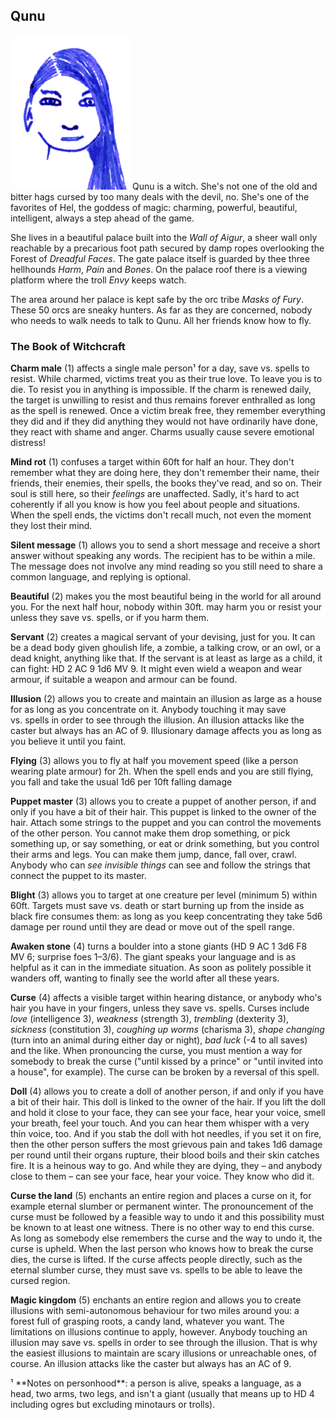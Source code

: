 ## Qunu

![Qunu](Qunu.png)
Qunu is a witch. She's not one of the old and bitter hags cursed by
too many deals with the devil, no. She's one of the favorites of Hel,
the goddess of magic: charming, powerful, beautiful, intelligent,
always a step ahead of the game.

She lives in a beautiful palace built into the *Wall of Aigur*, a
sheer wall only reachable by a precarious foot path secured by damp
ropes overlooking the Forest of *Dreadful Faces*. The gate palace
itself is guarded by thee three hellhounds *Harm*, *Pain* and *Bones*.
On the palace roof there is a viewing platform where the troll *Envy*
keeps watch.

The area around her palace is kept safe by the orc tribe *Masks of
Fury*. These 50 orcs are sneaky hunters. As far as they are concerned,
nobody who needs to walk needs to talk to Qunu. All her friends know
how to fly.

### The Book of Witchcraft

**Charm male** (1) affects a single male person¹ for a day, save
vs. spells to resist. While charmed, victims treat you as their true
love. To leave you is to die. To resist you in anything is impossible.
If the charm is renewed daily, the target is unwilling to resist and
thus remains forever enthralled as long as the spell is renewed. Once
a victim break free, they remember everything they did and if they did
anything they would not have ordinarily have done, they react with
shame and anger. Charms usually cause severe emotional distress!

**Mind rot** (1) confuses a target within 60ft for half an hour. They
don't remember what they are doing here, they don't remember their
name, their friends, their enemies, their spells, the books they've
read, and so on. Their soul is still here, so their *feelings* are
unaffected. Sadly, it's hard to act coherently if all you know is how
you feel about people and situations. When the spell ends, the victims
don't recall much, not even the moment they lost their mind.

**Silent message** (1) allows you to send a short message and receive
a short answer without speaking any words. The recipient has to be
within a mile. The message does not involve any mind reading so you
still need to share a common language, and replying is optional.

**Beautiful** (2) makes you the most beautiful being in the world for
all around you. For the next half hour, nobody within 30ft. may harm
you or resist your unless they save vs. spells, or if you harm them.

**Servant** (2) creates a magical servant of your devising, just for
you. It can be a dead body given ghoulish life, a zombie, a talking
crow, or an owl, or a dead knight, anything like that. If the servant
is at least as large as a child, it can fight: HD 2 AC 9 1d6 MV 9. It
might even wield a weapon and wear armour, if suitable a weapon and
armour can be found.

**Illusion** (2) allows you to create and maintain an illusion as
large as a house for as long as you concentrate on it. Anybody
touching it may save vs. spells in order to see through the illusion.
An illusion attacks like the caster but always has an AC of 9.
Illusionary damage affects you as long as you believe it until you
faint.

**Flying** (3) allows you to fly at half you movement speed (like a
person wearing plate armour) for 2h. When the spell ends and you are
still flying, you fall and take the usual 1d6 per 10ft falling damage

**Puppet master** (3) allows you to create a puppet of another person,
if and only if you have a bit of their hair. This puppet is linked to
the owner of the hair. Attach some strings to the puppet and you can
control the movements of the other person. You cannot make them drop
something, or pick something up, or say something, or eat or drink
something, but you control their arms and legs. You can make them
jump, dance, fall over, crawl. Anybody who can *see invisible things*
can see and follow the strings that connect the puppet to its master.

**Blight** (3) allows you to target at one creature per level (minimum
5) within 60ft. Targets must save vs. death or start burning up from
the inside as black fire consumes them: as long as you keep
concentrating they take 5d6 damage per round until they are dead or
move out of the spell range.

**Awaken stone** (4) turns a boulder into a stone giants (HD 9 AC 1
3d6 F8 MV 6; surprise foes 1–3/6). The giant speaks your language and
is as helpful as it can in the immediate situation. As soon as
politely possible it wanders off, wanting to finally see the world
after all these years.

**Curse** (4) affects a visible target within hearing distance, or
anybody who's hair you have in your fingers, unless they save
vs. spells. Curses include *love* (intelligence 3), *weakness*
(strength 3), *trembling* (dexterity 3), *sickness* (constitution 3),
*coughing up worms* (charisma 3), *shape changing* (turn into an
animal during either day or night), *bad luck* (-4 to all saves) and
the like. When pronouncing the curse, you must mention a way for
somebody to break the curse ("until kissed by a prince" or "until
invited into a house", for example). The curse can be broken by a
reversal of this spell.

**Doll** (4) allows you to create a doll of another person, if and
only if you have a bit of their hair. This doll is linked to the owner
of the hair. If you lift the doll and hold it close to your face, they
can see your face, hear your voice, smell your breath, feel your
touch. And you can hear them whisper with a very thin voice, too. And
if you stab the doll with hot needles, if you set it on fire, then the
other person suffers the most grievous pain and takes 1d6 damage per
round until their organs rupture, their blood boils and their skin
catches fire. It is a heinous way to go. And while they are dying,
they – and anybody close to them – can see your face, hear your voice.
They know who did it.

**Curse the land** (5) enchants an entire region and places a curse on
it, for example eternal slumber or permanent winter. The pronouncement
of the curse must be followed by a feasible way to undo it and this
possibility must be known to at least one witness. There is no other
way to end this curse. As long as somebody else remembers the curse
and the way to undo it, the curse is upheld. When the last person who
knows how to break the curse dies, the curse is lifted. If the curse
affects people directly, such as the eternal slumber curse, they must
save vs. spells to be able to leave the cursed region.

**Magic kingdom** (5) enchants an entire region and allows you to
create illusions with semi-autonomous behaviour for two miles around
you: a forest full of grasping roots, a candy land, whatever you want.
The limitations on illusions continue to apply, however. Anybody
touching an illusion may save vs. spells in order to see through the
illusion. That is why the easiest illusions to maintain are scary
illusions or unreachable ones, of course. An illusion attacks like the
caster but always has an AC of 9.

<span class="footnotes">
¹ **Notes on personhood**: a person is alive, speaks a language, as a
head, two arms, two legs, and isn't a giant (usually that means up to
HD 4 including ogres but excluding minotaurs or trolls).
</span>
